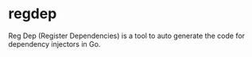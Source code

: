 # regdep
Reg Dep (Register Dependencies) is a tool to auto generate the code for dependency injectors in Go.
